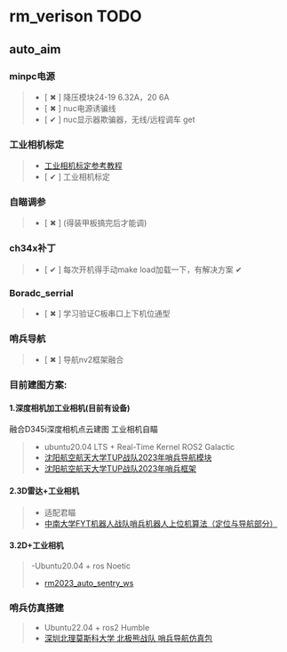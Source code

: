 # rm_verison TODO

## auto_aim

### minpc电源
> - [  &#x2716;  ] 降压模块24-19 6.32A，20 6A 
> - [  &#x2716;  ] nuc电源诱骗线              
> - [  &#x2714;  ] nuc显示器欺骗器，无线/远程调车 get             

### 工业相机标定
> - [工业相机标定参考教程](https://zhuanlan.zhihu.com/p/488925991?utm_id=0)
> - [  &#x2714;  ] 工业相机标定

### 自瞄调参
> - [  &#x2716;  ] (得装甲板搞完后才能调)

### ch34x补丁
> - [  &#x2714;  ] 每次开机得手动make load加载一下，有解决方案 &#x2714; 


### Boradc_serrial
> - [  &#x2716;  ] 学习验证C板串口上下机位通型

### 哨兵导航
> - [  &#x2716;  ] 导航nv2框架融合

### 目前建图方案:

#### 1.深度相机加工业相机(目前有设备)
融合D345i深度相机点云建图
工业相机自瞄
> - ubuntu20.04 LTS + Real-Time Kernel ROS2 Galactic
> -  [沈阳航空航天大学TUP战队2023年哨兵导航模块](https://github.com/tup-robomaster/TUP2023-Sentry-Nav/tree/02b77a72ef0a05879c58c0b785b2c7aabacc46c1)
> - [沈阳航空航天大学TUP战队2023年哨兵框架](https://github.com/tup-robomaster/TUP2023-Sentry-Framework/tree/main#rx)

#### 2.3D雷达+工业相机
> - 适配君瞄
> - [中南大学FYT机器人战队哨兵机器人上位机算法（定位与导航部分）](https://github.com/baiyeweiguang/CSU-RM-Sentry)

#### 3.2D+工业相机
> -Ubuntu20.04 + ros Noetic
> - [rm2023_auto_sentry_ws](https://github.com/SCAU-RM-NAV/rm2023_auto_sentry_ws)

### 哨兵仿真搭建
> - Ubuntu22.04 + ros2 Humble
> - [深圳北理莫斯科大学 北极熊战队 哨兵导航仿真包](https://github.com/LihanChen2004/PB_RMSimulation)

